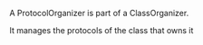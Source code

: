 A ProtocolOrganizer is part of a ClassOrganizer. It manages the protocols of the class that owns it